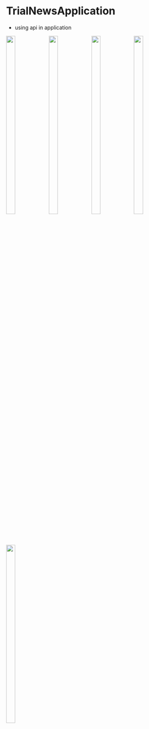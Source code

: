 # TrialNewsApplication 
 - using api in application

<p float="center"> 
<img src="https://user-images.githubusercontent.com/101552010/192149215-a655dba6-0ad0-48ff-91fa-6db30669e5d6.png" width=22% height=35%>
 <img src="https://user-images.githubusercontent.com/101552010/192149219-28f18d7b-c22c-45b9-80df-cbed4e43a174.png" width=22% height=35%>
 <img src= "https://user-images.githubusercontent.com/101552010/192149223-800e26d3-91ae-4d15-9054-b257caca37fd.png" width=22% height=35%>
 <img src="https://user-images.githubusercontent.com/101552010/192149227-fb79e4ff-f42c-4140-b0f5-dbb3b01198fe.png" width=22% height=35%>
 <img src="https://user-images.githubusercontent.com/101552010/192149230-8c71ab1a-28cb-4d4d-934f-ade906cfc208.png" width=22% height=35%>
  
</p>  
